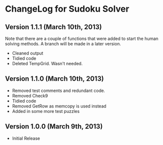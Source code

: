 ChangeLog for Sudoku Solver
===========================

Version 1.1.1 (March 10th, 2013)
--------------------------------

Note that there are a couple of functions that were added to start the human solving methods. A branch will be made in a later version.

+ Cleaned output
+ Tidied code
+ Deleted TempGrid. Wasn't needed.

 

Version 1.1.0 (March 10th, 2013)
--------------------------------

+ Removed test comments and redundant code.
+ Removed Check9
+ Tidied code
+ Removed GetRow as memcopy is used instead
+ Added in some more test puzzles

Version 1.0.0 (March 9th, 2013)
-------------------------------

+ Initial Release

